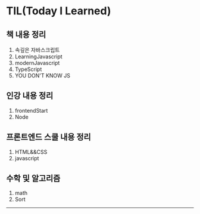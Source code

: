 # TIL(Today I Learned)

## 책 내용 정리

1. 속깊은 자바스크립트
1. LearningJavascript
1. modernJavascript
1. TypeScript
1. YOU DON'T KNOW JS

## 인강 내용 정리

1. frontendStart
1. Node

## 프론트엔드 스쿨 내용 정리

1. HTML&&CSS
1. javascript

## 수학 및 알고리즘

1. math
1. Sort

- - - 



